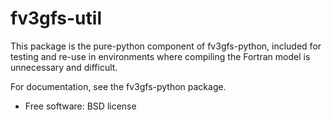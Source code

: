 fv3gfs-util
===========

This package is the pure-python component of fv3gfs-python, included for testing and
re-use in environments where compiling the Fortran model is unnecessary and difficult.

For documentation, see the fv3gfs-python package.

* Free software: BSD license
